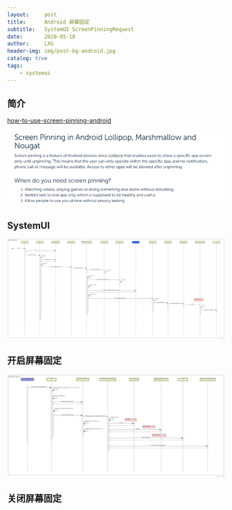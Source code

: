 ```yaml
---
layout:     post
title:      Android 屏幕固定
subtitle:   SystemUI ScreenPinningRequest
date:       2020-05-18
author:     LXG
header-img: img/post-bg-android.jpg
catalog: true
tags:
    - systemui
---
```


## 简介

[how-to-use-screen-pinning-android](https://www.androidrecovery.com/blog/how-to-use-screen-pinning-android.html)

![android_screen_pinning](/images/ams/android_screen_pinning.png)

## SystemUI

![systemui_screen_pin](/images/ams/systemui_screen_pin.png)

## 开启屏幕固定

![screen_pinning_start](/images/ams/screen_pinning_start.png)

## 关闭屏幕固定


